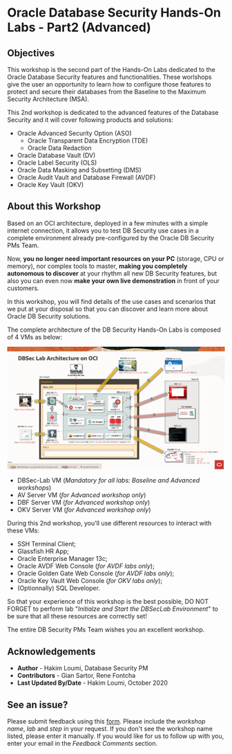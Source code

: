 # Oracle Database Security Hands-On Labs - Part2 (Advanced)

## Objectives
This workshop is the second part of the Hands-On Labs dedicated to the Oracle Database Security features and functionalities.
These worlshops give the user an opportunity to learn how to configure those features to protect and secure their databases from the Baseline to the Maximum Security Architecture (MSA).

This 2nd workshop is dedicated to the advanced features of the Database Security and it will cover following products and solutions:
- Oracle Advanced Security Option (ASO)
   - Oracle Transparent Data Encryption (TDE)
   - Oracle Data Redaction
- Oracle Database Vault (DV)
- Oracle Label Security (OLS)
- Oracle Data Masking and Subsetting (DMS)
- Oracle Audit Vault and Database Firewall (AVDF)
- Oracle Key Vault (OKV)

## About this Workshop
Based on an OCI architecture, deployed in a few minutes with a simple internet connection, it allows you to test DB Security use cases in a complete environment already pre-configured by the Oracle DB Security PMs Team.

Now, **you no longer need important resources on your PC** (storage, CPU or memory), nor complex tools to master, **making you completely autonomous to discover** at your rhythm all new DB Security features, but also you can even now **make your own live demonstration** in front of your customers.

In this workshop, you will find details of the use cases and scenarios that we put at your disposal so that you can discover and learn more about Oracle DB Security solutions.

The complete architecture of the DB Security Hands-On Labs is composed of 4 VMs as below:

![](./images/dbseclab-v3-archi.png)

- DBSec-Lab VM (*Mandatory for all labs: Baseline and Advanced workshops*)
- AV Server VM (*for Advanced workshop only*)
- DBF Server VM (*for Advanced workshop only*)
- OKV Server VM (*for Advanced workshop only*)

During this 2nd workshop, you'll use different resources to interact with these VMs:
- SSH Terminal Client;
- Glassfish HR App;
- Oracle Enterprise Manager 13c;
- Oracle AVDF Web Console (*for AVDF labs only*);
- Oracle Golden Gate Web Console (*for AVDF labs only*);
- Oracle Key Vault Web Console (*for OKV labs only*);
- (Optionnally) SQL Developer.

So that your experience of this workshop is the best possible, DO NOT FORGET to perform lab "*Initialze and Start the DBSecLab Environment*" to be sure that all these resources are correctly set!

The entire DB Security PMs Team wishes you an excellent workshop.

## Acknowledgements
- **Author** - Hakim Loumi, Database Security PM
- **Contributors** - Gian Sartor, Rene Fontcha
- **Last Updated By/Date** - Hakim Loumi, October 2020

## See an issue?
Please submit feedback using this [form](https://apexapps.oracle.com/pls/apex/f?p=133:1:::::P1_FEEDBACK:1). Please include the *workshop name*, *lab* and *step* in your request.  If you don't see the workshop name listed, please enter it manually. If you would like for us to follow up with you, enter your email in the *Feedback Comments* section.
